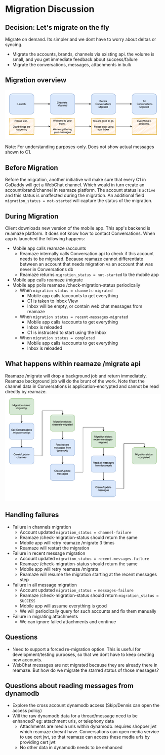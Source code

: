 #  Migration Discussion

## Decision: Let's migrate on the fly
Migrate on demand. Its simpler and we dont have to worry about deltas or syncing.
- Migrate the accounts, brands, channels via existing api. the volume is small, and you get immediate feedback about success/failure
- Migrate the conversations, messages, attachments in bulk

## Migration overview
![Overview](migration.png)

Note: For understanding purposes-only. Does not show actual messages shown to C1.

## Before Migration
Before the migration, another initiative will make sure that every C1 in GoDaddy will get a WebChat channel. Which would in turn create an account/brand/channel in reamaze platform. The account status is `active` and this status is unaffected during the migration. An additional field `migration_status = not-started` will capture the status of the migration.

## During Migration
Client downloads new version of the mobile app. This app's backend is re:amaze platform. It does not know how to contact Conversations. When app is launched the following happens:
- Mobile app calls reamaze /accounts
   - Reamaze internally calls Conversation api to check if this account needs to be migrated. Because reamaze cannot differentiate between an account that needs migration vs an account that was never in Conversations db
   - Reamaze returns `migration_status = not-started` to the mobile app
- Mobile app calls reamaze /migrate
- Mobile app polls reamaze /check-migration-status periodically
  - When `migration status = channels-migrated`
    - Mobile app calls /accounts to get everything
    - C1 is taken to Inbox View
    - Inbox will be empty, or contain web chat messages from reamaze
  - When `migration status = recent-messages-migrated`
    - Mobile app calls /accounts to get everything
    - Inbox is reloaded
    - C1 is instructed to start using the Inbox
  - When `migration status = completed`
    - Mobile app calls /accounts to get everything
    - Inbox is reloaded

## What happens within reamaze /migrate api
Reamaze /migrate will drop a background job and return immediately. Reamaze background job will do the brunt of the work. Note that the channel data in Conversations is application-encrypted and cannot be read directly by reamaze.
![Background Job](reamaze-job.png)


## Handling failures
- Failure in channels migration
  - Account updated `migration_status = channel-failure`
  - Reamaze /check-migration-status should return the same
  - Mobile app will retry reamaze /migrate 3 times
  - Reamaze will restart the migration
- Failure in recent message migration
  - Account updated `migration_status = recent-messages-failure`
  - Reamaze /check-migration-status should return the same
  - Mobile app will retry reamaze /migrate
  - Reamaze will resume the migration starting at the recent messages step
- Failure in all message migration
  - Account updated `migration_status = messages-failure`
  - Reamaze /check-migration-status should return `migration_status = SUCCESS`
  - Mobile app will assume everything is good
  - We will periodically query for such accounts and fix them manually
- Failure in migrating attachments
  - We can ignore failed attachments and continue


## Questions
- Need to support a forced re-migration option. This is useful for development/testing purposes, so that we dont have to keep creating new accounts.
- WebChat messages are not migrated because they are already there in reamaze. But how do we migrate the starred status of those messages?

## Questions about reading messages from dynamodb
- Explore the cross account dynamodb access (Skip/Dennis can open the access policy)
- Will the raw dynamodb data for a thread/message need to be enhanced? eg: attachment urls, or telephony data
  - Attachments are media urls within dynamodb. requires shopper jwt which reamaze doesnt have. Conversations can open media service to use cert jwt, so that reamaze can access these media urls by providing cert jwt
  - No other data in dynamodb needs to be enhanced
